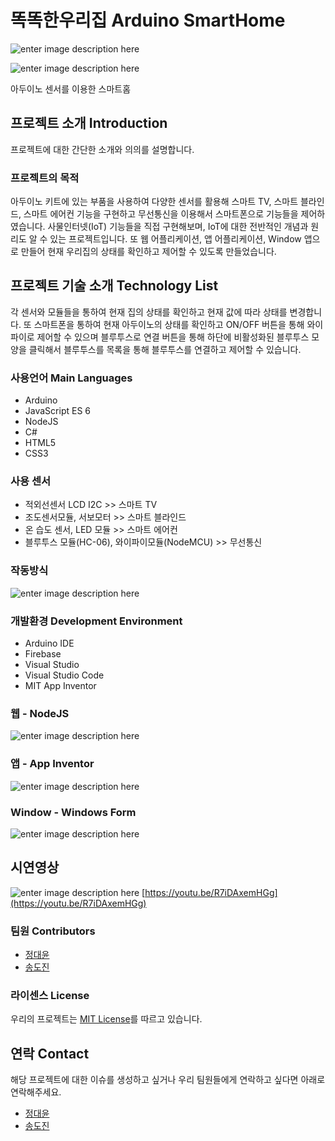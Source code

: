 
# 똑똑한우리집 Arduino SmartHome

![enter image description here](https://user-images.githubusercontent.com/38512972/104599174-cab99d80-56ba-11eb-9974-ee38feb24dbe.jpg)

![enter image description here](https://user-images.githubusercontent.com/38512972/104599177-cab99d80-56ba-11eb-9a29-073d7f8a2a13.jpg)

아두이노 센서를 이용한 스마트홈

## 프로젝트 소개 Introduction
프로젝트에 대한 간단한 소개와 의의를 설명합니다.

### 프로젝트의 목적
아두이노 키트에 있는 부품을 사용하여 다양한 센서를 활용해 스마트 TV, 스마트 블라인드, 스마트 에어컨 기능을 구현하고 무선통신을 이용해서
스마트폰으로 기능들을 제어하였습니다. 사물인터넷(IoT) 기능들을 직접 구현해보며, IoT에 대한 전반적인 개념과 원리도 알 수 있는 프로젝트입니다.
또 웹 어플리케이션, 앱 어플리케이션, Window 앱으로 만들어 현재 우리집의 상태를 확인하고 제어할 수 있도록 만들었습니다.


## 프로젝트 기술 소개 Technology List
각 센서와 모듈들을 통하여 현재 집의 상태를 확인하고 현재 값에 따라 상태를 변경합니다. 또 스마트폰을 통하여 현재 아두이노의 상태를 확인하고 ON/OFF 버튼을 통해
와이파이로 제어할 수 있으며 블루투스로 연결 버튼을 통해 하단에 비활성화된  블루투스 모양을 클릭해서 블루투스를 목록을 통해 블루투스를 연결하고 제어할 수 있습니다.

### 사용언어 Main Languages
- Arduino
- JavaScript ES 6
- NodeJS
- C#
- HTML5
- CSS3

### 사용 센서
- 적외선센서 LCD I2C >> 스마트 TV
- 조도센서모듈, 서보모터 >> 스마트 블라인드
- 온 습도 센서, LED 모듈 >> 스마트 에어컨
- 블루투스 모듈(HC-06), 와이파이모듈(NodeMCU) >> 무선통신

### 작동방식
![enter image description here](https://user-images.githubusercontent.com/38512972/104599169-c9887080-56ba-11eb-8e98-f92f966efb88.PNG)

### 개발환경 Development Environment

- Arduino IDE
- Firebase
- Visual Studio
- Visual Studio Code
- MIT App Inventor

### 웹 - NodeJS
![enter image description here](https://user-images.githubusercontent.com/38512972/104609194-23426800-56c6-11eb-82b6-a6beb254eb89.png)

### 앱 - App Inventor
![enter image description here](https://user-images.githubusercontent.com/38512972/104609148-16257900-56c6-11eb-90be-e1418ddfe7c8.PNG)

### Window - Windows Form
![enter image description here](https://user-images.githubusercontent.com/38512972/104609178-1e7db400-56c6-11eb-8a76-7ba16f752c7d.png)
## 시연영상
![enter image description here](https://user-images.githubusercontent.com/38512972/104599154-c5f4e980-56ba-11eb-925f-6cb59dc88a88.PNG)
[https://youtu.be/R7iDAxemHGg](https://youtu.be/R7iDAxemHGg)

### 팀원 Contributors
- [정대윤](https://github.com/dome2073 "정대윤")
- [송도진]()

### 라이센스 License
우리의 프로젝트는 [MIT License](https://github.com/dome2073/Springboot-Mybatis-MySQL-YoonShop/blob/master/LICENSE)를 따르고 있습니다.

## 연락 Contact

해당 프로젝트에 대한 이슈를 생성하고 싶거나 우리 팀원들에게 연락하고 싶다면 아래로 연락해주세요.

- [정대윤](https://github.com/dome2073 "정대윤")
- [송도진]()
